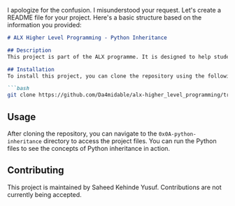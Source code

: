 I apologize for the confusion. I misunderstood your request. Let's create a README file for your project. Here's a basic structure based on the information you provided:

```markdown
# ALX Higher Level Programming - Python Inheritance

## Description
This project is part of the ALX programme. It is designed to help students learn about Python inheritance.

## Installation
To install this project, you can clone the repository using the following command:

```bash
git clone https://github.com/Da4midable/alx-higher_level_programming/tree/main/0x0A-python-inheritance
```

## Usage
After cloning the repository, you can navigate to the `0x0A-python-inheritance` directory to access the project files. You can run the Python files to see the concepts of Python inheritance in action.

## Contributing
This project is maintained by Saheed Kehinde Yusuf. Contributions are not currently being accepted.
